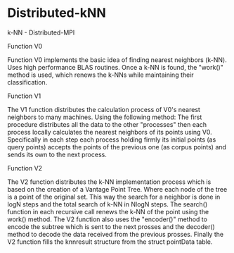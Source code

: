 # Distributed-kNN


k-NN - Distributed-MPI

Function V0

Function V0 implements the basic idea of finding nearest neighbors (k-NN). Uses high performance BLAS routines. Once a k-NN is found, the "work()" method is used, which renews the k-NNs while maintaining their classification.

Function V1

The V1 function distributes the calculation process of V0's nearest neighbors to many machines. Using the following method: The first procedure distributes all the data to the other "processes" then each process locally calculates the nearest neighbors of its points using V0. Specifically in each step each process holding firmly its initial points (as query points) accepts the points of the previous one (as corpus points)  and sends its own to the next process.

Function V2

The V2 function distributes the k-NN implementation process which is based on the creation of a Vantage Point Tree. Where each node of the tree is a point of the original set. This way the search for a neighbor is done in logN steps and the total search of k-NN in NlogN steps. The search() function in each recursive call renews the k-NN of the point using the work() method. The V2 function also uses the "encoder()" method to encode the subtree which is sent to the next prosses and the decoder() method to decode the data received from the previous prosses. Finally the V2 function fills the knnresult structure from the struct pointData table. 
